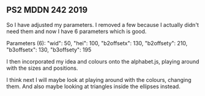 ## PS2 MDDN 242 2019

So I have adjusted my parameters. I removed a few because I actually didn't need them and now I have 6 parameters which is good.

Parameters (6):
  "wid": 50,
  "hei": 100,
  "b2offsetx": 130,
  "b2offsety": 210,
  "b3offsetx": 130,
  "b3offsety": 195

  I then incorporated my idea and colours onto the alphabet.js, playing around with the sizes and positions. 

  I think next I will maybe look at playing around with the colours, changing them. And also maybe looking at triangles inside the ellipses instead.

